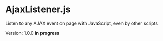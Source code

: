 # AjaxListener.js

Listen to any AJAX event on page with JavaScript, even by other scripts

Version: 1.0.0 **in progress**
